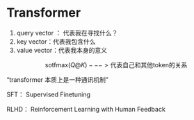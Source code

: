 # Transformer

1. query vector ： 代表我在寻找什么？
2. key vector：代表我包含什么
3. value vector：代表我本身的意义

$$
\text{sotfmax}(Q @ K) ---> \text{代表自己和其他token的关系}
$$





“transformer 本质上是一种通讯机制”





SFT： Supervised Finetuning

RLHD： Reinforcement Learning with Human Feedback
